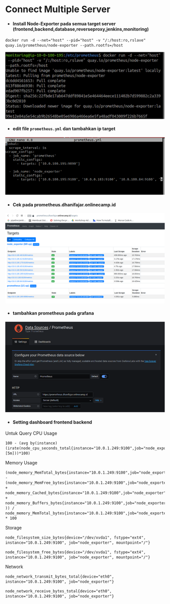 # Connect Multiple Server

* #### Install Node-Exporter pada semua target server (frontend,backend,database,reverseproxy,jenkins,monitoring)
```
docker run -d --net="host" --pid="host" -v "/:/host:ro,rslave" quay.io/prometheus/node-exporter --path.rootfs=/host
```
![01](assets/Selection_733.png)


* #### edit file `prometheus.yml` dan tambahkan ip target
![08](assets/Selection_746.png)

* #### Cek pada prometheus.dhanifajar.onlinecamp.id
![09](assets/Selection_749.png)

* #### tambahkan prometheus pada grafana
![10](assets/Selection_745.png)

* #### Setting dashboard frontend backend

Untuk Query
CPU Usage
```
100 - (avg by(instance)(irate(node_cpu_seconds_total{instance="10.0.1.249:9100",job="node_exporter",mode="idle"}[5m]))*100)
```
Memory Usage
```
(node_memory_MemTotal_bytes{instance="10.0.1.249:9100",job="node_exporter"} - (node_memory_MemFree_bytes{instance="10.0.1.249:9100",job="node_exporter"} +        
node_memory_Cached_bytes{instance="10.0.1.249:9100",job="node_exporter"} + node_memory_Buffers_bytes{instance="10.0.1.249:9100",job="node_exporter"} )) /   
node_memory_MemTotal_bytes{instance="10.0.1.249:9100",job="node_exporter"} * 100
```
Storage
```
node_filesystem_size_bytes{device="/dev/xvda1", fstype="ext4", instance="10.0.1.249:9100", job="node_exporter", mountpoint="/"}
```
```
node_filesystem_free_bytes{device="/dev/xvda1", fstype="ext4", instance="10.0.1.249:9100", job="node_exporter", mountpoint="/"}
```

Network
```
node_network_transmit_bytes_total{device="eth0", instance="10.0.1.249:9100", job="node_exporter"}
```
```
node_network_receive_bytes_total{device="eth0", instance="10.0.1.249:9100", job="node_exporter"}
```